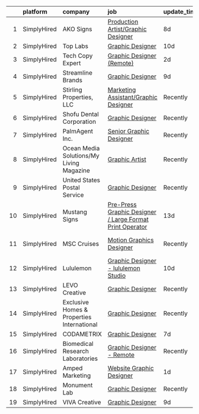 

|    | platform    | company                                    | job                                                                                                                                                                   | update_time   | location            |
|---:|:------------|:-------------------------------------------|:----------------------------------------------------------------------------------------------------------------------------------------------------------------------|:--------------|:--------------------|
|  1 | SimplyHired | AKO Signs                                  | [Production Artist/Graphic Designer](https://www.simplyhired.com/job/1Uj33OWXmzaE33T1DgmZ1yNx8KhJmmDFvjz2DJjSB-TZzLSlJ4xAoA?q=graphic+designer)                       | 8d            | Athens, GA          |
|  2 | SimplyHired | Top Labs                                   | [Graphic Designer](https://www.simplyhired.com/job/Wso8m_dN3NlsDY_nd_vEsQdsmYZXlmH6PDuvItCIAssNZO-8Qu6Ctw?q=graphic+designer)                                         | 10d           | Remote              |
|  3 | SimplyHired | Tech Copy Expert                           | [Graphic Designer (Remote)](https://www.simplyhired.com/job/tR-sCIBr-fH2dqMvPGhcQNO8X0K6YnyUBGEn5uifyHV5KJo3bLotBQ?q=graphic+designer)                                | 2d            | Remote              |
|  4 | SimplyHired | Streamline Brands                          | [Graphic Designer](https://www.simplyhired.com/job/YPUMOw92hnuxPvKycNnUv_bOr8MvOHvcPQ2vGpQU2-2cdw8zNUG2QA?q=graphic+designer)                                         | 9d            | Remote              |
|  5 | SimplyHired | Stirling Properties, LLC                   | [Marketing Assistant/Graphic Designer](https://www.simplyhired.com/job/X_PXayEsp8oy1Ak6NRKvXxPx_4rL5xm8YNB9lfsCPrkGH77aKtyFCA?q=graphic+designer)                     | Recently      | Lafayette, LA       |
|  6 | SimplyHired | Shofu Dental Corporation                   | [Graphic Designer](https://www.simplyhired.com/job/bUevxSDrv5VshdFCrSzEdzPN7QrVdhFIR_EubYNLyYEm9QVlYDyUmw?q=graphic+designer)                                         | Recently      | San Marcos, CA      |
|  7 | SimplyHired | PalmAgent Inc.                             | [Senior Graphic Designer](https://www.simplyhired.com/job/aO6jXnl9diYppPH_n9uH1bU4OrSWzUf9kuLDw2iP855SOqYtBTiGXQ?q=graphic+designer)                                  | Recently      | Southlake, TX       |
|  8 | SimplyHired | Ocean Media Solutions/My Living Magazine   | [Graphic Artist](https://www.simplyhired.com/job/lAfwKV-W7SUWKz9OMiIH1e2gCJWZXJFtxSiK7t37wIBHb9zp3I4I5A?q=graphic+designer)                                           | Recently      | Stuart, FL          |
|  9 | SimplyHired | United States Postal Service               | [Graphic Designer](https://www.simplyhired.com/job/l9pcfMVcm3z0Ikjaqz5VgKtDhW45r9dwNwGitRkLuFuix12NwXh_IQ?q=graphic+designer)                                         | Recently      | Washington, DC      |
| 10 | SimplyHired | Mustang Signs                              | [Pre-Press Graphic Designer / Large Format Print Operator](https://www.simplyhired.com/job/mno8aBaDzMgkNfoyf97gXb7VhfBBS8ksqU02rRJxpRbA5Vc_thrkJw?q=graphic+designer) | 13d           | Kennewick, WA       |
| 11 | SimplyHired | MSC Cruises                                | [Motion Graphics Designer](https://www.simplyhired.com/job/Ad2z0Je0Rb2FjxaMomE2HPqUIg9C6ZVBiEc4BXPFHDwwRqnVxCWoaA?q=graphic+designer)                                 | Recently      | Fort Lauderdale, FL |
| 12 | SimplyHired | Lululemon                                  | [Graphic Designer - lululemon Studio](https://www.simplyhired.com/job/QDdfRHQk7NB_eWzrljh_CpiepmhalH6J8nyLgMbAH_xZXknAOLCCwA?q=graphic+designer)                      | 10d           | Los Angeles, CA     |
| 13 | SimplyHired | LEVO Creative                              | [Graphic Designer](https://www.simplyhired.com/job/PpF9ibBGVuyENoL95snikYY7T7DSWriicUd0YwdG3oKdiqIDjf-oaA?q=graphic+designer)                                         | Recently      | Remote              |
| 14 | SimplyHired | Exclusive Homes & Properties International | [Graphic Designer](https://www.simplyhired.com/job/TDd1Z2TM8HYvZ3xIoDRSW-zquU0aN1LL-3UBH-kdHnkAk5034bWmqA?q=graphic+designer)                                         | Recently      | Remote +1 location  |
| 15 | SimplyHired | CODAMETRIX                                 | [Graphic Designer](https://www.simplyhired.com/job/EtGQjSIwL--5iDktcmrb04tQs8LMP0mFUz6T5R3w_gwv9QyK_KnI8Q?q=graphic+designer)                                         | 7d            | Boston, MA          |
| 16 | SimplyHired | Biomedical Research Laboratories           | [Graphic Designer - Remote](https://www.simplyhired.com/job/EQTL4aHF8bkEUEn1wigNeKUNppRAavQ4Y7b_UmH_82lvDPvd3RAbag?q=graphic+designer)                                | Recently      | La Jolla, CA        |
| 17 | SimplyHired | Amped Marketing                            | [Website Graphic Designer](https://www.simplyhired.com/job/lVDYlWLcnH2Q3Tsjz5gz9yXKvUmT5Kj5Mv0NUy8KyLRgv9aNkg0kcQ?q=graphic+designer)                                 | 1d            | Tucson, AZ          |
| 18 | SimplyHired | Monument Lab                               | [Graphic Designer](https://www.simplyhired.com/job/kLzZxc3EyGMmp4MDaOCHlRcHMUFPYmVFbarXruF7Pqg0pXMDBEeVoA?q=graphic+designer)                                         | Recently      | Remote              |
| 19 | SimplyHired | VIVA Creative                              | [Graphic Designer](https://www.simplyhired.com/job/cYqydtVzicyWzjZVC8hkDcZp6D9AhDQhEn3bHIK_NOFC1Jd_cz1LJw?q=graphic+designer)                                         | 9d            | Remote              |